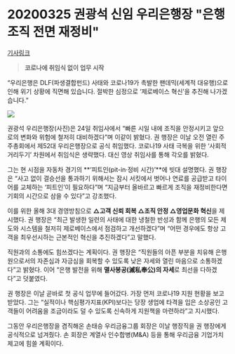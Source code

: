 # 20200325 권광석 신임 우리은행장 "은행 조직 전면 재정비"

[기사링크](<https://www.hankyung.com/economy/article/202003246278i>)



> **코로나에 취임식 없이 업무 시작**



“우리은행은 DLF(파생결합펀드) 사태와 코로나19가 촉발한 팬데믹(세계적 대유행)으로 인해 위기 상황에 직면해 있습니다. 절박한 심정으로 ‘제로베이스 혁신’을 추진해 나가겠습니다.”



![](https://img.hankyung.com/photo/202003/AA.22144313.1.jpg)



  권광석 우리은행장(사진)은 24일 취임사에서 “빠른 시일 내에 조직을 안정시키고 앞으로의 변화와 위험에 철저히 대비하겠다”며 이같이 밝혔다. 권 행장은 이날 오전 열린 주주총회에서 제52대 우리은행장으로 공식 취임했다. 코로나19 사태 극복을 위한 ‘사회적 거리두기’ 차원에서 취임식은 생략했다. 대신 영상 취임사를 통해 각오를 밝혔다.



그는 현 시점을 자동차 경기의 **‘피트인(pit-in·정비 시간)’**에 빗대 설명했다. 권 행장은 “사고 없이 결승선을 통과하기 위해서는 잠시 서킷에서 벗어나 연료를 공급받고 타이어를 교체하는 ‘피트인’이 필요하다”며 “지금부터 올바르고 빠르게 조직을 재정비한다면 기회의 시간으로 삼을 수 있다”고 강조했다.  



  이를 위한 올해 3대 경영방침으로 **△고객 신뢰 회복 △조직 안정 △영업문화 혁신**을 제시했다. 권 행장은 “최근 발생한 일련의 사태에 대한 냉철한 반성과 함께 은행의 모든 제도와 시스템을 철저히 제로베이스에서 점검하고 개선하겠다”며 “어떤 경우에도 항상 고객을 최우선시하는 근본적인 혁신을 추진하겠다”고 말했다.



직원과의 소통에도 힘쓰겠다는 계획이다. 권 행장은 “직원들의 아픈 부분을 치유해 은행원으로서의 자존심과 자긍심을 회복할 수 있도록 낮은 자세와 열린 마음으로 소통하겠다”고 밝혔다. 이어 “은행 발전을 위해 **멸사봉공(滅私奉公)의 자세**로 최선을 다하겠다”고 덧붙였다.



권 행장은 이날 곧바로 첫 공식 업무에 들어갔다. 가장 먼저 코로나19 지원 현황을 보고받았다. 그는 “실적이나 핵심평가지표(KPI)보다는 당장 생업에 타격을 입은 소상공인 고객들이 어려움을 조금이라도 덜 수 있도록 신속하게 지원책을 마련하라”고 지시했다.  



그동안 우리은행장을 겸직해온 손태승 우리금융그룹 회장은 이날 행장직을 권 행장에게 공식적으로 넘겨줬다. 손 회장은 계열사 인수합병(M&A) 등을 통해 우리금융 기업가치 제고에 힘쓸 계획이다.